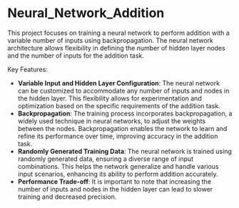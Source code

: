 # Neural_Network_Addition

This project focuses on training a neural network to perform addition with a variable number of inputs using backpropagation. The neural network architecture allows flexibility in defining the number of hidden layer nodes and the number of inputs for the addition task.

Key Features:

- **Variable Input and Hidden Layer Configuration**: The neural network can be customized to accommodate any number of inputs and nodes in the hidden layer. This flexibility allows for experimentation and optimization based on the specific requirements of the addition task.
- **Backpropagation**: The training process incorporates backpropagation, a widely used technique in neural networks, to adjust the weights between the nodes. Backpropagation enables the network to learn and refine its performance over time, improving accuracy in the addition task.
- **Randomly Generated Training Data**: The neural network is trained using randomly generated data, ensuring a diverse range of input combinations. This helps the network generalize and handle various input scenarios, enhancing its ability to perform addition accurately.
- **Performance Trade-off**: It is important to note that increasing the number of inputs and nodes in the hidden layer can lead to slower training and decreased precision.



